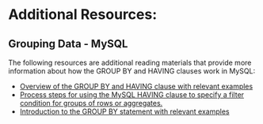 # Additional Resources:

## Grouping Data - MySQL
The following resources are additional reading materials that provide more information about how the GROUP BY and HAVING clauses work in MySQL:

- [Overview of the GROUP BY and HAVING clause with relevant examples](https://www.datacamp.com/tutorial/group-by-having-clause-sql)
- [Process steps for using the MySQL HAVING clause to specify a filter condition for groups of rows or aggregates.](https://www.mysqltutorial.org/mysql-having.aspx)
- [Introduction to the GROUP BY statement with relevant examples](https://www.w3schools.com/mysql/mysql_groupby.asp)
